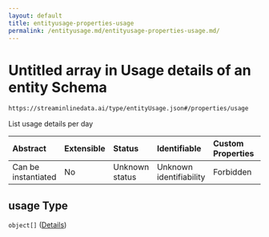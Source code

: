 ```yaml
---
layout: default
title: entityusage-properties-usage
permalink: /entityusage.md/entityusage-properties-usage.md/
---
```

# Untitled array in Usage details of an entity Schema

```txt
https://streaminlinedata.ai/type/entityUsage.json#/properties/usage
```

List usage details per day

| Abstract            | Extensible | Status         | Identifiable            | Custom Properties | Additional Properties | Access Restrictions | Defined In                                                          |
| :------------------ | :--------- | :------------- | :---------------------- | :---------------- | :-------------------- | :------------------ | :------------------------------------------------------------------ |
| Can be instantiated | No         | Unknown status | Unknown identifiability | Forbidden         | Allowed               | none                | [entityUsage.json*](entityUsage.md "open original schema") |

## usage Type

`object[]` ([Details](common-definitions-usagedetails.md))
